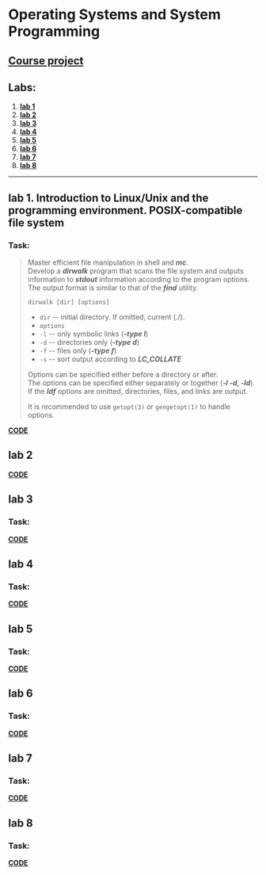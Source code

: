 # Operating Systems and System Programming

## **[Course project](https://github.com/gabrpavel/BSUIR/tree/c875cec851be8d9038b12b4e3021f9fdfb976884/term4/%D0%9E%D0%A1%D0%B8%D0%A1%D0%9F/course%20work)**

## Labs:
1. **[lab 1](https://github.com/gabrpavel/BSUIR/tree/main/term4/%D0%9E%D0%A1%D0%B8%D0%A1%D0%9F/labs/lab1)**
2. **[lab 2](https://github.com/gabrpavel/BSUIR/tree/main/term4/%D0%9E%D0%A1%D0%B8%D0%A1%D0%9F/labs/lab2)**
3. **[lab 3](https://github.com/gabrpavel/BSUIR/tree/main/term4/%D0%9E%D0%A1%D0%B8%D0%A1%D0%9F/labs/lab3)**
4. **[lab 4](https://github.com/gabrpavel/BSUIR/tree/main/term4/%D0%9E%D0%A1%D0%B8%D0%A1%D0%9F/labs/lab4)**
5. **[lab 5](https://github.com/gabrpavel/BSUIR/tree/main/term4/%D0%9E%D0%A1%D0%B8%D0%A1%D0%9F/labs/lab5)**
6. **[lab 6](https://github.com/gabrpavel/BSUIR/tree/main/term4/%D0%9E%D0%A1%D0%B8%D0%A1%D0%9F/labs/lab6)**
7. **[lab 7](https://github.com/gabrpavel/BSUIR/tree/main/term4/%D0%9E%D0%A1%D0%B8%D0%A1%D0%9F/labs/lab7)**
8. **[lab 8](https://github.com/gabrpavel/BSUIR/tree/main/term4/%D0%9E%D0%A1%D0%B8%D0%A1%D0%9F/labs/lab8)**

---

## lab 1. Introduction to Linux/Unix and the programming environment. POSIX-compatible file system
### Task: 
> Master efficient file manipulation in shell and ***mc***.<br>
> Develop a ***dirwalk*** program that scans the file system and outputs information to ***stdout*** information according to the program options.<br>
> The output format is similar to that of the ***find*** utility.<br>
> ```
> dirwalk [dir] [options]
> ```
> - `dir` -- initial directory. If omitted, current (./).<br>
> - `options`<br>
> - `-l` -- only symbolic links (***-type l***)<br>
> - `-d` -- directories only (***-type d***)<br>
> - `-f` -- files only (***-type f***)<br>
> - `-s` -- sort output according to ***LC_COLLATE***<br>
>
> Options can be specified either before a directory or after.<br>
> The options can be specified either separately or together (***-l -d, -ld***).<br>
> If the ***ldf*** options are omitted, directories, files, and links are output.<br>
>
> It is recommended to use `getopt(3)` or `gengetopt(1)` to handle options.<br>

**[CODE](https://github.com/gabrpavel/BSUIR/tree/9f3129f04189a5d92798a86c7ade416e78da5872/term4/%D0%9E%D0%A1%D0%B8%D0%A1%D0%9F/labs/lab1)**

## lab 2 


**[CODE](https://github.com/gabrpavel/BSUIR/tree/5b85104fb9b4c6dd0b85fc7e2d692863a9cca166/term4/%D0%9E%D0%A1%D0%B8%D0%A1%D0%9F/labs/lab2)**

## lab 3 
### Task: 


**[CODE](https://github.com/gabrpavel/BSUIR/tree/5b85104fb9b4c6dd0b85fc7e2d692863a9cca166/term4/%D0%9E%D0%A1%D0%B8%D0%A1%D0%9F/labs/lab3)**

## lab 4 
### Task: 


**[CODE](https://github.com/gabrpavel/BSUIR/tree/5b85104fb9b4c6dd0b85fc7e2d692863a9cca166/term4/%D0%9E%D0%A1%D0%B8%D0%A1%D0%9F/labs/lab4)**

## lab 5 
### Task: 


**[CODE](https://github.com/gabrpavel/BSUIR/tree/5b85104fb9b4c6dd0b85fc7e2d692863a9cca166/term4/%D0%9E%D0%A1%D0%B8%D0%A1%D0%9F/labs/lab5)**

## lab 6 
### Task: 


**[CODE](https://github.com/gabrpavel/BSUIR/tree/5b85104fb9b4c6dd0b85fc7e2d692863a9cca166/term4/%D0%9E%D0%A1%D0%B8%D0%A1%D0%9F/labs/lab6)**

## lab 7 
### Task: 


**[CODE](https://github.com/gabrpavel/BSUIR/tree/5b85104fb9b4c6dd0b85fc7e2d692863a9cca166/term4/%D0%9E%D0%A1%D0%B8%D0%A1%D0%9F/labs/lab7)**

## lab 8 
### Task: 


**[CODE](https://github.com/gabrpavel/BSUIR/tree/5b85104fb9b4c6dd0b85fc7e2d692863a9cca166/term4/%D0%9E%D0%A1%D0%B8%D0%A1%D0%9F/labs/lab8)**
